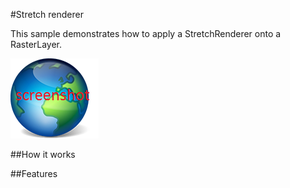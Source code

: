 #Stretch renderer

This sample demonstrates how to apply a StretchRenderer onto a RasterLayer.

![](screenshot.png)

##How it works

##Features

